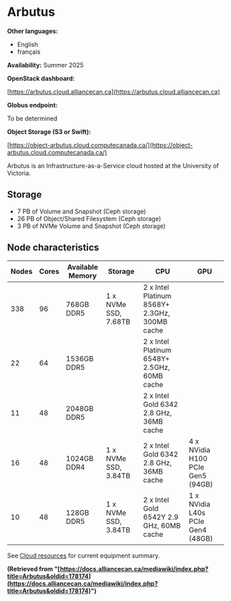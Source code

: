 # Arbutus

**Other languages:**

* English
* français

**Availability:** Summer 2025

**OpenStack dashboard:**

[https://arbutus.cloud.alliancecan.ca](https://arbutus.cloud.alliancecan.ca)

**Globus endpoint:**

To be determined

**Object Storage (S3 or Swift):**

[https://object-arbutus.cloud.computecanada.ca/](https://object-arbutus.cloud.computecanada.ca/)

Arbutus is an Infrastructure-as-a-Service cloud hosted at the University of Victoria.


## Storage

* 7 PB of Volume and Snapshot (Ceph storage)
* 26 PB of Object/Shared Filesystem (Ceph storage)
* 3 PB of NVMe Volume and Snapshot (Ceph storage)


## Node characteristics

| Nodes | Cores | Available Memory | Storage                                      | CPU                                                        | GPU                                                |
|-------|-------|--------------------|-----------------------------------------------|-------------------------------------------------------------|-----------------------------------------------------|
| 338   | 96    | 768GB DDR5         | 1 x NVMe SSD, 7.68TB                           | 2 x Intel Platinum 8568Y+ 2.3GHz, 300MB cache             |                                                     |
| 22    | 64    | 1536GB DDR5        |                                               | 2 x Intel Platinum 6548Y+ 2.5GHz, 60MB cache             |                                                     |
| 11    | 48    | 2048GB DDR5        |                                               | 2 x Intel Gold 6342 2.8 GHz, 36MB cache                 |                                                     |
| 16    | 48    | 1024GB DDR4        | 1 x NVMe SSD, 3.84TB                           | 2 x Intel Gold 6342 2.8 GHz, 36MB cache                 | 4 x NVidia H100 PCIe Gen5 (94GB)                     |
| 10    | 48    | 128GB DDR5         | 1 x NVMe SSD, 3.84TB                           | 2 x Intel Gold 6542Y 2.9 GHz, 60MB cache             | 1 x NVidia L40s PCIe Gen4 (48GB)                    |


See [Cloud resources](link-to-cloud-resources-page-needed) for current equipment summary.


**(Retrieved from "[https://docs.alliancecan.ca/mediawiki/index.php?title=Arbutus&oldid=178174](https://docs.alliancecan.ca/mediawiki/index.php?title=Arbutus&oldid=178174)")**
